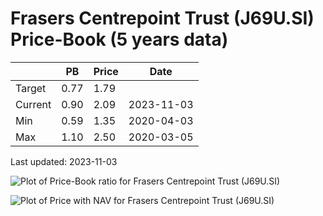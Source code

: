 # Frasers Centrepoint Trust (J69U.SI) Price-Book (5 years data)

|     | PB   | Price | Date       |
|-----|------|-------|------------|
| Target | 0.77 | 1.79  |  |
| Current | 0.90 | 2.09  | 2023-11-03 |
| Min | 0.59 | 1.35  | 2020-04-03 |
| Max | 1.10 | 2.50  | 2020-03-05 |

Last updated: 2023-11-03

![Plot of Price-Book ratio for Frasers Centrepoint Trust (J69U.SI)](J69U_pb_5.png)

![Plot of Price with NAV for Frasers Centrepoint Trust (J69U.SI)](J69U_price_nav_5.png)
